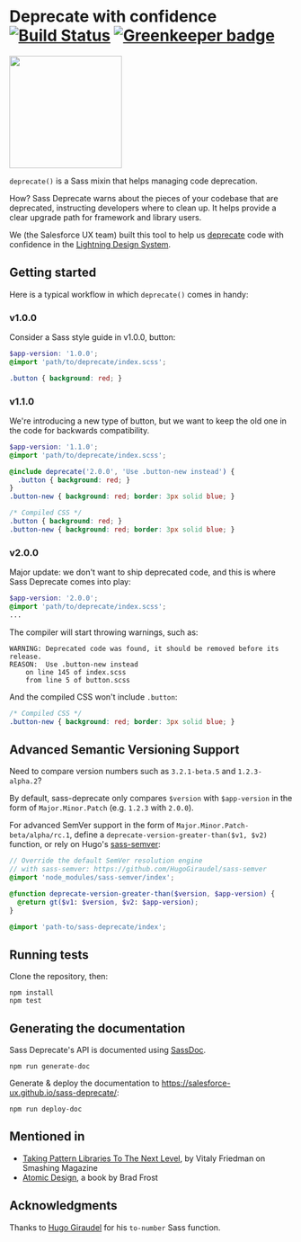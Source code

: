 # Deprecate with confidence [![Build Status](https://travis-ci.org/salesforce-ux/sass-deprecate.svg?branch=master)](https://travis-ci.org/salesforce-ux/sass-deprecate) [![Greenkeeper badge](https://badges.greenkeeper.io/salesforce-ux/sass-deprecate.svg)](https://greenkeeper.io/)

<img alt="" src="https://cdn.rawgit.com/salesforce-ux/sass-deprecate/master/assets/logo.png" width="200" />

`deprecate()` is a Sass mixin that helps managing code deprecation.

How? Sass Deprecate warns about the pieces of your codebase that are deprecated, instructing developers where to clean up. It helps provide a clear upgrade path for framework and library users.

We (the Salesforce UX team) built this tool to help us [deprecate](https://en.wikipedia.org/wiki/Deprecation#Software_deprecation) code with confidence in the [Lightning Design System](https://www.lightningdesignsystem.com).


## Getting started

Here is a typical workflow in which `deprecate()` comes in handy:

### v1.0.0

Consider a Sass style guide in v1.0.0,  button:

```scss
$app-version: '1.0.0';
@import 'path/to/deprecate/index.scss';

.button { background: red; }
```

### v1.1.0

We're introducing a new type of button, but we want to keep the old one in the code for backwards compatibility.

```scss
$app-version: '1.1.0';
@import 'path/to/deprecate/index.scss';

@include deprecate('2.0.0', 'Use .button-new instead') {
  .button { background: red; }
}
.button-new { background: red; border: 3px solid blue; }
```

```css
/* Compiled CSS */
.button { background: red; }
.button-new { background: red; border: 3px solid blue; }
```

### v2.0.0

Major update: we don't want to ship deprecated code, and this is where Sass Deprecate comes into play:

```scss
$app-version: '2.0.0';
@import 'path/to/deprecate/index.scss';
...
```

The compiler will start throwing warnings, such as:

```
WARNING: Deprecated code was found, it should be removed before its release.
REASON:  Use .button-new instead
	on line 145 of index.scss
	from line 5 of button.scss
```

And the compiled CSS won't include `.button`:

```css
/* Compiled CSS */
.button-new { background: red; border: 3px solid blue; }
```

## Advanced Semantic Versioning Support

Need to compare version numbers such as `3.2.1-beta.5` and `1.2.3-alpha.2`?

By default, sass-deprecate only compares `$version` with `$app-version` in the form of `Major.Minor.Patch` (e.g. `1.2.3` with `2.0.0`).

For advanced SemVer support in the form of `Major.Minor.Patch-beta/alpha/rc.1`, define a `deprecate-version-greater-than($v1, $v2)` function, or rely on Hugo's [sass-semver](https://www.github.com/HugoGiraudel/sass-semver):

```scss
// Override the default SemVer resolution engine
// with sass-semver: https://github.com/HugoGiraudel/sass-semver
@import 'node_modules/sass-semver/index';

@function deprecate-version-greater-than($version, $app-version) {
  @return gt($v1: $version, $v2: $app-version);
}

@import 'path-to/sass-deprecate/index';
```

## Running tests

Clone the repository, then:

```
npm install
npm test
```

## Generating the documentation

Sass Deprecate's API is documented using [SassDoc](http://sassdoc.com/).

    npm run generate-doc

Generate & deploy the documentation to <https://salesforce-ux.github.io/sass-deprecate/>:

    npm run deploy-doc

## Mentioned in

- [Taking Pattern Libraries To The Next Level](https://www.smashingmagazine.com/taking-pattern-libraries-next-level/), by Vitaly Friedman on Smashing Magazine
- [Atomic Design](http://atomicdesign.bradfrost.com/chapter-5/), a book by Brad Frost

## Acknowledgments

Thanks to [Hugo Giraudel](https://github.com/HugoGiraudel) for his `to-number` Sass function.
